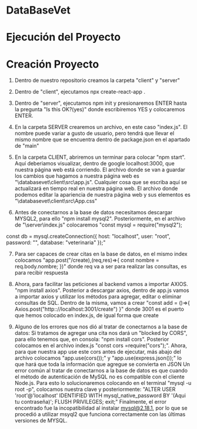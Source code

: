 # DataBaseVet

# Ejecución del Proyecto

# Creación Proyecto

1. Dentro de nuestro repositorio creamos la carpeta "client" y "server"

2. Dentro de "client", ejecutamos npx create-react-app .

3. Dentro de "server", ejecutamos npm init y presionaremos ENTER hasta la pregunta "Is this OK?(yes)" donde escribiremos YES y colocaremos ENTER.

4. En la carpeta SERVER crearemos un archivo, en este caso "index.js". El nombre puede variar a gusto de usuario, pero tendrá que llevar el mismo nombre que se encuentra dentro de package.json en el apartado de "main"

5. En la carpeta CLIENT, abriremos un terminar para colocar "npm start". Aquí deberiamos visualizar, dentro de google localhost:3000, que nuestra página web está corriendo. 
El archivo donde se van a guardar los cambios que hagamos a nuestra página web es "\databasevet\client\src\app.js". Cualquier cosa que se escriba aquí se actualizará en tiempo real en nuestra página web.
El archivo donde podemos editar la apariencia de nuestra página web y sus elementos es "\databasevet\client\src\App.css"

6. Antes de conectarnos a la base de datos necesitamos descargar MYSQL2, para ello 
"npm install mysql2". Posteriormente, en el archivo de "\server\index.js" colocaremos
"const mysql = require("mysql2");

const db = mysql.createConnection({
    host: "localhost",
    user: "root",
    password: "",
    database: "veterinaria"
});"


7. Para ser capaces de crear citas en la base de datos, en el mismo index colocamos 
"app.post("/create),(req,res)=>{
    const nombre = req.body.nombre;
})" donde req va a ser para realizar las consultas, es para recibir respuesta

8. Ahora, para facilitar las peticiones al backend vamos a importar AXIOS.
"npm install axios". Posterior a descargar axios, dentro de app.js vamos a importar axios y utilizar los métodos para agregar, editar o eliminar consultas de SQL.
Dentro de la misma, vamos a crear 
"const add = ()=>{
    Axios.post("http:://localhost:3001/create")
}"
donde 3001 es el puerto que hemos colocado en index.js, de igual forma que create

8. Alguno de los errores que nos dió al tratar de conectarnos a la base de datos: 
Si tratamos de agregar una cita nos dará un "blocked by CORS", para ello tenemos que, en consola:
"npm install cors".
Posterior colocamos en el archivo index.js
"const cors =require("cors");".
Ahora, para que nuestra app use este cors antes de ejecutar, más abajo del archivo colocamos 
"app.use(cors());" y 
"app.use(express.json());" lo que hará que toda la información que agregue se convierta en JSON
Un error común al tratar de conectarnos a la base de datos es que cuando el método de autenticación de MySQL no es compatible con el cliente Node.js. Para esto lo solucionaremos colocando en el terminal 
"mysql -u root -p", colocamos nuestra clave y posteriormente:
"ALTER USER 'root'@'localhost' IDENTIFIED WITH mysql_native_password BY '(Aqui tu contraseña)';
FLUSH PRIVILEGES;
exit;"
Finalmente, el error encontrado fue la incopatibilidad al instalar mysql@2.18.1, por lo que se procedió a utilizar msyql2 que funciona correctamente con las últimas versiones de MYSQL.


